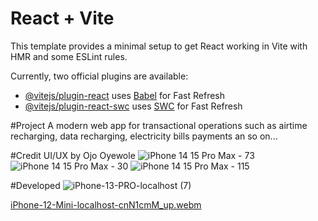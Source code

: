 # React + Vite

This template provides a minimal setup to get React working in Vite with HMR and some ESLint rules.

Currently, two official plugins are available:

- [@vitejs/plugin-react](https://github.com/vitejs/vite-plugin-react/blob/main/packages/plugin-react/README.md) uses [Babel](https://babeljs.io/) for Fast Refresh
- [@vitejs/plugin-react-swc](https://github.com/vitejs/vite-plugin-react-swc) uses [SWC](https://swc.rs/) for Fast Refresh

#Project
A modern web app for transactional operations such as airtime recharging, data recharging,  electricity bills payments an so on...

#Credit UI/UX by Ojo Oyewole
![iPhone 14   15 Pro Max - 73](https://github.com/martins0023/adestaly/assets/69491293/1594cf49-e392-4fb7-8332-c8e68ddf5535)
![iPhone 14   15 Pro Max - 30](https://github.com/martins0023/adestaly/assets/69491293/62d1ddb3-27a0-4523-94b7-e6574c2bf3fb)
![iPhone 14   15 Pro Max - 115](https://github.com/martins0023/adestaly/assets/69491293/20c10a10-87be-48b8-a492-b00604eb4dd4)

#Developed
![iPhone-13-PRO-localhost (7)](https://github.com/martins0023/adestaly/assets/69491293/ac8353dd-d387-4b7b-ab7f-d4082117285b)

[iPhone-12-Mini-localhost-cnN1cmM_up.webm](https://github.com/martins0023/adestaly/assets/69491293/c4da7515-24ca-4500-9bf5-58ce2687139e)
